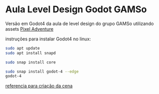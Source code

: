 # Aula Level Design Godot GAMSo
 Versão em Godot4 da aula de level design do grupo GAMSo utilizando assets [Pixel Adventure](https://pixelfrog-assets.itch.io/pixel-adventure-1)

instruções para instalar Godot4 no linux:

```bash
sudo apt update
sudo apt install snapd

sudo snap install core

sudo snap install godot-4 --edge
godot-4
```

[referencia para criação da cena](https://www.youtube.com/watch?v=5V9f3MT86M8)
